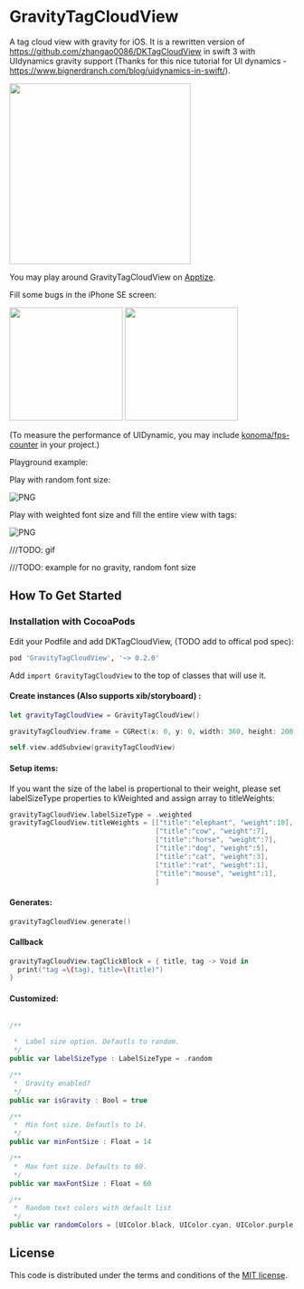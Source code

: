 # GravityTagCloudView
A tag cloud view with gravity for iOS. It is a rewritten version of https://github.com/zhangao0086/DKTagCloudView in swift 3 with UIdynamics gravity support (Thanks for this nice tutorial for UI dynamics - https://www.bignerdranch.com/blog/uidynamics-in-swift/).

<img src="https://raw.githubusercontent.com/billypchan/GravityTagCloudView/master/doc/animalsTag.gif" width="320" />


You may play around GravityTagCloudView on [Apptize](https://appetize.io/app/y16mxjyzgrd9bkh0cq38ac4qng).

Fill some bugs in the iPhone SE screen:

<img src="https://raw.githubusercontent.com/billypchan/GravityTagCloudView/master/doc/tagsOfbugs.png" width="200" />
<img src="https://raw.githubusercontent.com/billypchan/GravityTagCloudView/master/doc/tagsOfbugs_generateThreeTimes.png" width="200" />

(To measure the performance of UIDynamic, you may include [konoma/fps-counter](https://github.com/konoma/fps-counter) in your project.)

Playground example:

Play with random font size:

![PNG](https://raw.githubusercontent.com/billypchan/GravityTagCloudView/master/doc/randomFontSize.png)

Play with weighted font size and fill the entire view with tags:

![PNG](https://raw.githubusercontent.com/billypchan/GravityTagCloudView/master/doc/playground.png)

///TODO: gif

///TODO: example for no gravity, random font size


## How To Get Started

### Installation with CocoaPods

Edit your Podfile and add DKTagCloudView, (TODO add to offical pod spec):

``` bash
pod 'GravityTagCloudView', '~> 0.2.0'
```

Add `import GravityTagCloudView` to the top of classes that will use it.  
#### Create instances (Also supports xib/storyboard) :

``` Swift
let gravityTagCloudView = GravityTagCloudView()

gravityTagCloudView.frame = CGRect(x: 0, y: 0, width: 360, height: 200)

self.view.addSubview(gravityTagCloudView)

```

#### Setup items:

If you want the size of the label is propertional to their weight, please set labelSizeType properties to kWeighted and assign  array to titleWeights:

``` Swift
gravityTagCloudView.labelSizeType = .weighted
gravityTagCloudView.titleWeights = [["title":"elephant", "weight":10],
                                    ["title":"cow", "weight":7],
                                    ["title":"horse", "weight":7],
                                    ["title":"dog", "weight":5],
                                    ["title":"cat", "weight":3],
                                    ["title":"rat", "weight":1],
                                    ["title":"mouse", "weight":1],
                                    ]
```

#### Generates:

``` Swift
gravityTagCloudView.generate()
```

#### Callback

``` Swift
gravityTagCloudView.tagClickBlock = { title, tag -> Void in       
  print("tag =\(tag), title=\(title)")
}
```

#### Customized:

``` Swift

/**

 *  Label size option. Defautls to random.
 */
public var labelSizeType : LabelSizeType = .random

/**
 *  Gravity enabled?
 */
public var isGravity : Bool = true

/**
 *  Min font size. Defautls to 14.
 */
public var minFontSize : Float = 14

/**
 *  Max font size. Defaults to 60.
 */
public var maxFontSize : Float = 60

/**
 *  Random text colors with default list
 */
public var randomColors = [UIColor.black, UIColor.cyan, UIColor.purple, UIColor.orange, UIColor.red, UIColor.yellow, UIColor.lightGray, UIColor.gray, UIColor.green]
```

## License
This code is distributed under the terms and conditions of the <a href="https://github.com/zhangao0086/DKTagCloudView/master/LICENSE">MIT license</a>.
